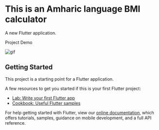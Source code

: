 # This is an Amharic language BMI calculator

A new Flutter application.

Project Demo

![gif](https://user-images.githubusercontent.com/46082799/154283858-d7a00384-f116-45e5-94d9-c0657657103b.gif)



## Getting Started

This project is a starting point for a Flutter application.

A few resources to get you started if this is your first Flutter project:





- [Lab: Write your first Flutter app](https://flutter.dev/docs/get-started/codelab)
- [Cookbook: Useful Flutter samples](https://flutter.dev/docs/cookbook)

For help getting started with Flutter, view our
[online documentation](https://flutter.dev/docs), which offers tutorials,
samples, guidance on mobile development, and a full API reference.
